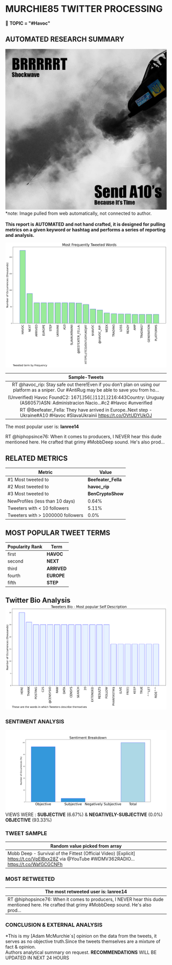 # MURCHIE85 TWITTER PROCESSING 
&#x1F34E; **TOPIC = "#Havoc"**

## AUTOMATED RESEARCH SUMMARY

![image](assets/2023-06-27hashtagImage.png)*note: Image pulled from web automatically, not connected to author.
<br></br>
<b> This report is AUTOMATED and not hand crafted, it is designed for pulling metrics on a given keyword or hashtag and performs a series of reporting and analysis.</b>



![image](assets/2023-06-27TWEETS.png)



|                **Sample-Tweets**        |
| :-------------: |
| RT @havoc_rip: Stay safe out there!Even if you don’t plan on using our platform as a sniper. Our #AntiRug may be able to save you from ho… |
| (Unverified) Havoc FoundC2: 167[.]56[.]112[.]216:443Country: Uruguay (AS6057)ASN: Administracion Nacio...#c2 #Havoc #unverified |
| RT @Beefeater_Fella: They have arrived in Europe..Next step - Ukraine#A10 #Havoc #SlavaUkrainii https://t.co/OVtUDYUkOJ |

The most popular user is: **lanree14**
<div class="alert alert-block alert-danger"> RT @hiphopsince76: When it comes to producers, I NEVER hear this dude mentioned here. He crafted that grimy #MobbDeep sound. He's also prod…</div>

## RELATED METRICS<br>
| Metric | Value |
| ------------- | ------------- |
| #1 Most tweeted to  | **Beefeater_Fella** |
| #2 Most tweeted to  | **havoc_rip** |
| #3 Most tweeted to  | **BenCryptoShow** |
| NewProfiles (less than 10 days) | 0.64%  |
| Tweeters with < 10 followers  | 5.11%|
| Tweeters with > 1000000 followers  | 0.0%  |



## MOST POPULAR TWEET TERMS 


| Popularity Rank  | Term |
| ------------- | ------------- |
| first  | **HAVOC**  |
| second  | **NEXT**  |
| third  | **ARRIVED** |
| fourth  | **EUROPE**  |
| fifth  | **STEP**  |


## Twitter Bio Analysis![image](assets/2023-06-27BIO.png)
### SENTIMENT ANALYSIS
![image](assets/2023-06-27sentiment.png)
VIEWS WERE : **SUBJECTIVE**  (6.67%) & **NEGATIVELY-SUBJECTIVE** (0.0%) **OBJECTIVE** (93.33%)

### TWEET SAMPLE 
| Random value picked from array |
| ------------- |
|Mobb Deep - Survival of the Fittest (Official Video) [Explicit] https://t.co/VpEIBxx28Z via @YouTube #WDMV362RADIO… https://t.co/WafGCGCNFh |

### MOST RETWEETED 

| The most retweeted user is: **lanree14**  |
| ------------- |
| RT @hiphopsince76: When it comes to producers, I NEVER hear this dude mentioned here. He crafted that grimy #MobbDeep sound. He's also prod… |

### CONCLUSION & EXTERNAL ANALYSIS

*This is my [Adam McMurchie`s] opinion on the data from the tweets, it serves as no objective truth.Since the tweets themselves are a mixture of fact & opinion.<br>
Authors analytical summary on request.
**RECOMMENDATIONS** WILL BE UPDATED IN NEXT  24 HOURS <br>